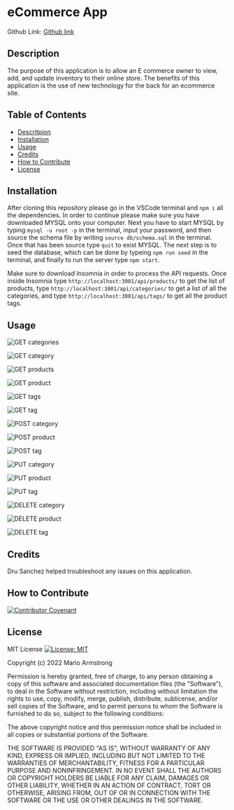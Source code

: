 # eCommerce App

Github Link: [Github link](https://github.com/MarioArmstrong/eCommApp)

## Description

The purpose of this application is to allow an E commerce owner to view, add, and update inventory to their online store. The benefits of this application is the use of new technology for the back for an ecommerce site.

## Table of Contents

- [Descritpion](#description)
- [Installation](#installation)
- [Usage](#usage)
- [Credits](#credits)
- [How to Contribute](#how-to-contribute)
- [License](#license)

## Installation

After cloning this repository please go in the VSCode terminal and `npm i` all the dependencies. In order to continue please make sure you have downloaded MYSQL onto your computer. Next you have to start MYSQL by typing `mysql -u root -p` in the terminal, input your password, and then source the schema file by writing `source db/schema.sql` in the terminal. Once that has been source type `quit` to exist MYSQL. The next step is to seed the database, which can be done by typeing `npm run seed` in the terminal, and finally to run the server type `npm start`.

Make sure to download Insomnia in order to process the API requests. Once inside Insomnia type `http://localhost:3001/api/products/` to get the list of products, type `http://localhost:3001/api/categories/` to get a list of all the categories, and type `http://localhost:3001/api/tags/` to get all the product tags.

## Usage

![GET categories](./assets/images/GET%20categories.png)

![GET category](./assets/images/GET%20category.png)

![GET products](./assets/images/GET%20products.png)

![GET product](./assets/images/GET%20product.png)

![GET tags](./assets/images/GET%20tags.png)

![GET tag](./assets/images/GET%20tag.png)

![POST category](./assets/images/POST%20category.png)

![POST product](./assets/images/POST%20product.png)

![POST tag](./assets/images/POST%20tag.png)

![PUT category](./assets/images/PUT%20category.png)

![PUT product](./assets/images/PUT%20product.png)

![PUT tag](./assets/images/PUT%20tag.png)

![DELETE category](./assets/images/DELETE%20category.png)

![DELETE product](./assets/images/DELETE%20product.png)

![DELETE tag](./assets/images/DELETE%20tag.png)

## Credits

Dru Sanchez helped troubleshoot any issues on this application.

## How to Contribute

[![Contributor Covenant](https://img.shields.io/badge/Contributor%20Covenant-2.1-4baaaa.svg)](code_of_conduct.md)

## License

MIT License [![License: MIT](https://img.shields.io/badge/License-MIT-yellow.svg)](https://opensource.org/licenses/MIT)

Copyright (c) 2022 Mario Armstrong

Permission is hereby granted, free of charge, to any person obtaining a copy
of this software and associated documentation files (the "Software"), to deal
in the Software without restriction, including without limitation the rights
to use, copy, modify, merge, publish, distribute, sublicense, and/or sell
copies of the Software, and to permit persons to whom the Software is
furnished to do so, subject to the following conditions:

The above copyright notice and this permission notice shall be included in all
copies or substantial portions of the Software.

THE SOFTWARE IS PROVIDED "AS IS", WITHOUT WARRANTY OF ANY KIND, EXPRESS OR
IMPLIED, INCLUDING BUT NOT LIMITED TO THE WARRANTIES OF MERCHANTABILITY,
FITNESS FOR A PARTICULAR PURPOSE AND NONINFRINGEMENT. IN NO EVENT SHALL THE
AUTHORS OR COPYRIGHT HOLDERS BE LIABLE FOR ANY CLAIM, DAMAGES OR OTHER
LIABILITY, WHETHER IN AN ACTION OF CONTRACT, TORT OR OTHERWISE, ARISING FROM,
OUT OF OR IN CONNECTION WITH THE SOFTWARE OR THE USE OR OTHER DEALINGS IN THE
SOFTWARE.
